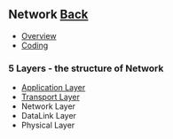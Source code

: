 ## Network	[Back](./../README.md)

* [Overview](./Overview/Overview.md)
* [Coding](./Coding/Coding.md)

### 5 Layers - the structure of  Network

* [Application Layer](./Application/Application.md)
* [Transport Layer](./Transport/Transport.md)
* Network Layer
* DataLink Layer
* Physical Layer
